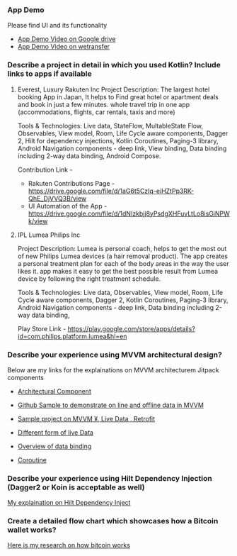 ### App Demo 
Please find UI and its functionality
- [App Demo Video on Google drive](https://drive.google.com/file/d/1WeVL-YWhYKwDUvNO0i0BtJCuhFJVAsPy/view?usp=sharing)
- [App Demo Video on wetransfer](https://we.tl/t-UVMybkw9Fa)


### Describe a project in detail in which you used Kotlin? Include links to apps if available

1. Everest, Luxury Rakuten Inc
      Project Description: The largest hotel booking App in Japan, It helps to Find great hotel or apartment deals and book in just a few minutes. whole travel trip in one app (accommodations, flights, car rentals, taxis and more)


      Tools & Technologies: Live data, StateFlow, MultableState Flow, Observables, View model, Room, Life Cycle aware components, Dagger 2, Hilt for dependency injections, Kotlin Coroutines, Paging-3 library, Android Navigation components - deep link, View binding, Data binding including 2-way data binding, Android Compose.


      Contribution Link -
      - Rakuten Contributions Page - https://drive.google.com/file/d/1aG6t5CzIq-eiHZtPp3RK-QhE_DjVVQ3B/view
      - UI Automation of the App - https://drive.google.com/file/d/1dNIzkbjj8yPsdgXHFuvLtLo8isGiNPWk/view


2. IPL Lumea Philips Inc

    Project Description: Lumea is personal coach, helps to get the most out of new Philips Lumea devices (a hair removal product). The app creates a personal treatment plan for each of the body areas in the way the user likes it. app makes it easy to get the best possible result from Lumea device by following the right treatment schedule.

    Tools & Technologies: Live data, Observables, View model, Room, Life Cycle aware components, Dagger 2, Kotlin Coroutines, Paging-3 library, Android Navigation components - deep link, Data binding including 2-way data binding,

    Play Store Link - https://play.google.com/store/apps/details?id=com.philips.platform.lumea&hl=en



### Describe your experience using MVVM architectural design?

  Below are my links for the explainations on MVVM architecturem Jitpack components 

- [Architectural Component](https://github.com/chethu/Android-Architecture-Component)

- [Github Sample to demonstrate on line and offline data in MVVM ](https://github.com/chethu/Near-by-venus-browsing-sample-with-Android-Architecture-Components)

- [Sample project on MVVM ¥, Live Data , Retrofit](https://github.com/chethu/Kotlin-MVVM-LiveData-Retrofit)

- [Different form of live Data](http://chethanmandya.com/2019/08/11/Live-Data.html)

- [Overview of data binding](http://chethanmandya.com/2019/04/28/Android-Data-Binding.html)

- [Coroutine](http://chethanmandya.com/2019/09/01/Android-Coroutine-Example.html)




### Describe your experience using Hilt Dependency Injection (Dagger2 or Koin is acceptable as well)

[My explaination on Hilt Dependency Inject](https://github.com/chethu/Hilt-Dependency-Injection)

### Create a detailed flow chart which showcases how a Bitcoin wallet works?

[Here is my research on how bitcoin works](https://github.com/chethu/How-bitcoin-works/blob/main/BitCoinWork-Flow.md)

